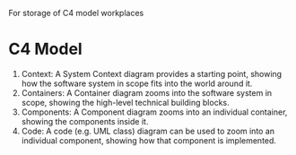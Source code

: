 For storage of C4 model workplaces

# C4 Model
1. Context: A System Context diagram provides a starting point, showing how the software system in scope fits into the world around it.
2. Containers: A Container diagram zooms into the software system in scope, showing the high-level technical building blocks.
3. Components: A Component diagram zooms into an individual container, showing the components inside it.
4. Code: A code (e.g. UML class) diagram can be used to zoom into an individual component, showing how that component is implemented.